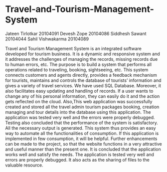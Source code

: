 # Travel-and-Tourism-Management-System
Jateen Tirlotkar 20104091
 Devesh Zope 20104086
 Siddhesh Sawant 20104044
 Sahil Vishwakarma 20104089

Travel and Tourism Management System is an integrated software developed for 
tourism business. It is a dynamic and responsive system and it addresses the 
challenges of managing the records, missing records due to human errors, etc. 
The purpose is to build a system that performs all operations related to traveling, 
booking, sightseeing, etc. This system connects customers and agents directly, 
provides a feedback mechanism for tourists, maintains and controls the database 
of tourists’ information and gives a variety of travel services. We have used SQL 
Database. Moreover, it also facilitates easy updating and handling of records. If 
a user wants to change any of his personal information, they can easily do it and 
the action gets reflected on the cloud. Also,This web application was successfully 
created and stored all the travel admin tourism packages booking, creation 
managing and tour details into the database using this application.
The application was tested very well and the errors were properly debugged. 
Testing also concluded that the performance of the system is satisfactory. All the 
necessary output is generated. This system thus provides an easy way to automate 
all the functionalities of consumption. If this application is implemented in few 
consumption, it will be helpful. Further enhancements can be made to the project, 
so that the website functions in a very attractive and useful manner than the 
present one. It is concluded that the application works well and satisfy the needs. 
The application is tested very well and errors are properly debugged. It also acts 
as the sharing of files to the valuable resource.

